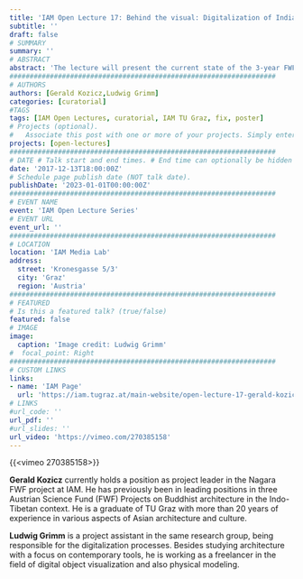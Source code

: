 ```yaml
---
title: 'IAM Open Lecture 17: Behind the visual: Digitalization of Indian Stone Architecture'
subtitle: ''
draft: false
# SUMMARY
summary: ''
# ABSTRACT 
abstract: 'The lecture will present the current state of the 3-year FWF-Project on North-Indian Nagara architecture currently conducted at IAM. The first part will focus on an introduction to this specific form of Indian sacral architecture, with their architectural history of the monuments and their wider cultural context. The second part will be dedicated to the methodologies implemented for digital reconstruction, being a mixture of automated processes and digital craftsmanship. It will present the current results while explaining the further goals and challenges arising by the limitations of possible on-site documentation and technical restrictions.'
##################################################################
# AUTHORS 
authors: [Gerald Kozicz,Ludwig Grimm]
categories: [curatorial]
#TAGS
tags: [IAM Open Lectures, curatorial, IAM TU Graz, fix, poster]
# Projects (optional).
#   Associate this post with one or more of your projects. Simply enter your project's folder or file name without extension. Otherwise, set `projects = []`.
projects: [open-lectures]
##################################################################
# DATE # Talk start and end times. # End time can optionally be hidden by prefixing the line with `#`.
date: '2017-12-13T18:00:00Z'
# Schedule page publish date (NOT talk date).
publishDate: '2023-01-01T00:00:00Z'
##################################################################
# EVENT NAME 
event: 'IAM Open Lecture Series'
# EVENT URL 
event_url: ''
##################################################################
# LOCATION 
location: 'IAM Media Lab'
address:
  street: 'Kronesgasse 5/3'
  city: 'Graz'
  region: 'Austria'
##################################################################
# FEATURED
# Is this a featured talk? (true/false)
featured: false
# IMAGE 
image:
  caption: 'Image credit: Ludwig Grimm'
#  focal_point: Right
##################################################################
# CUSTOM LINKS 
links:
- name: 'IAM Page'
  url: 'https://iam.tugraz.at/main-website/open-lecture-17-gerald-kozicz-ludwig-grimm-behind-the-visual-digitalization-of-indian-stone-architecture/'
# LINKS 
#url_code: ''
url_pdf: ''
#url_slides: ''
url_video: 'https://vimeo.com/270385158'
---
```


{{<vimeo 270385158>}}

**Gerald Kozicz** currently holds a position as project leader in the Nagara FWF project at IAM. He has previously been in leading positions in three Austrian Science Fund (FWF) Projects on Buddhist architecture in the Indo-Tibetan context. He is a graduate of TU Graz with more than 20 years of experience in various aspects of Asian architecture and culture.

**Ludwig Grimm** is a project assistant in the same research group, being responsible for the digitalization processes. Besides studying architecture with a focus on contemporary tools, he is working as a freelancer in the field of digital object visualization and also physical modeling.
<!--
IAM Open Lecture #17
Gerald Kozicz & Ludwig Grimm
Behind the visual: Digitalization of Indian Stone Architecture
18:00 Wednesday 13 December 2017
IAM Media Lab, Kronesgasse 5/3

Event poster https://iam.tugraz.at/wp-content/uploads/2017/12/ol17_Kozicz_Grimm.pdf

Original post: https://iam.tugraz.at/2017/12/ol_kizicz_grimm/
-->